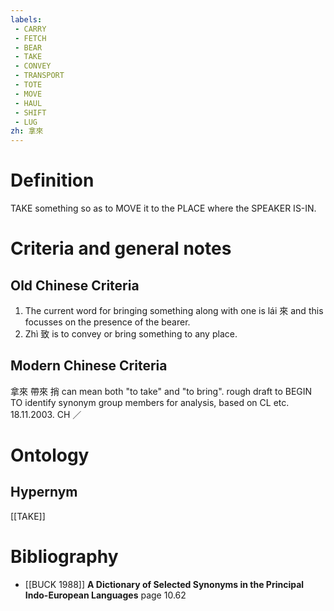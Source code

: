 ```yaml
---
labels: 
 - CARRY
 - FETCH
 - BEAR
 - TAKE
 - CONVEY
 - TRANSPORT
 - TOTE
 - MOVE
 - HAUL
 - SHIFT
 - LUG
zh: 拿來
---
```


# Definition
TAKE something so as to MOVE it to the PLACE where the SPEAKER IS-IN.
# Criteria and general notes
## Old Chinese Criteria
1. The current word for bringing something along with one is lái 來 and this focusses on the presence of the bearer.
2. Zhì 致 is to convey or bring something to any place.
## Modern Chinese Criteria
拿來
帶來
捎 can mean both "to take" and "to bring".
rough draft to BEGIN TO identify synonym group members for analysis, based on CL etc. 18.11.2003. CH ／
# Ontology

## Hypernym
[[TAKE]]
# Bibliography
- [[BUCK 1988]]
**A Dictionary of Selected Synonyms in the Principal Indo-European Languages** page 10.62
